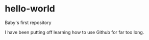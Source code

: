 # hello-world
Baby's first repository

I have been putting off learning how to use Github for far too long.
